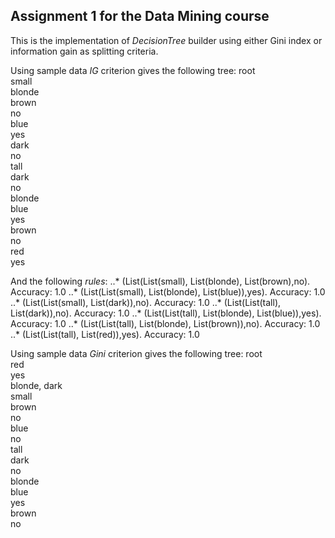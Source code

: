 ## Assignment 1 for the Data Mining course
This is the implementation of _DecisionTree_ builder using either Gini index or information gain as splitting criteria.

Using sample data _IG_ criterion gives the following tree:
root  
	small  
		blonde  
			brown  
				no  
			blue  
				yes  
		dark  
			no  
	tall  
		dark  
			no  
		blonde  
			blue  
				yes  
			brown  
				no  
		red  
			yes  

And the following *rules*:
..* (List(List(small), List(blonde), List(brown),no). Accuracy: 1.0
..* (List(List(small), List(blonde), List(blue)),yes). Accuracy: 1.0
..* (List(List(small), List(dark)),no). Accuracy: 1.0
..* (List(List(tall), List(dark)),no). Accuracy: 1.0
..* (List(List(tall), List(blonde), List(blue)),yes). Accuracy: 1.0
..* (List(List(tall), List(blonde), List(brown)),no). Accuracy: 1.0
..* (List(List(tall), List(red)),yes). Accuracy: 1.0


Using sample data _Gini_ criterion gives the following tree:
root  
	red  
		yes  
	blonde, dark  
		small  
			brown  
				no  
			blue  
				no  
		tall  
			dark  
				no  
			blonde  
				blue  
					yes  
				brown  
					no  
